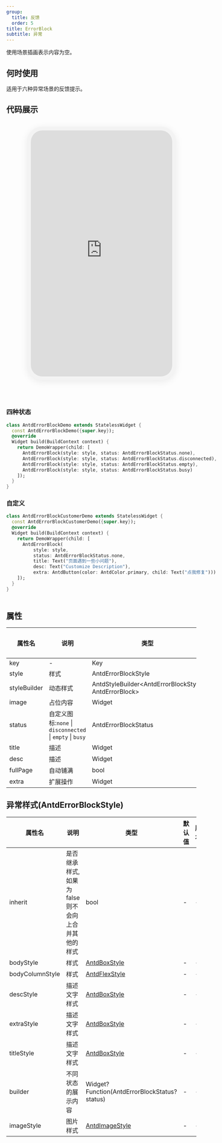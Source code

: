 ```yaml
---
group:
  title: 反馈
  order: 5
title: ErrorBlock
subtitle: 异常
---
```

使用场景插画表示内容为空。
## 何时使用
适用于六种异常场景的反馈提示。

## 代码展示

<div class='preview-container'>
<div class='phone-preview'>
<iframe src='https://opensourcenocode.github.io/antd-flutter?target=AntdErrorBlock'></iframe>
</div>
<div style='flex: 1;'>

### 四种状态


```dart
class AntdErrorBlockDemo extends StatelessWidget {
  const AntdErrorBlockDemo({super.key});
  @override
  Widget build(BuildContext context) {
    return DemoWrapper(child: [
      AntdErrorBlock(style: style, status: AntdErrorBlockStatus.none),
      AntdErrorBlock(style: style, status: AntdErrorBlockStatus.disconnected),
      AntdErrorBlock(style: style, status: AntdErrorBlockStatus.empty),
      AntdErrorBlock(style: style, status: AntdErrorBlockStatus.busy)
    ]);
  }
}

```

### 自定义


```dart
class AntdErrorBlockCustomerDemo extends StatelessWidget {
  const AntdErrorBlockCustomerDemo({super.key});
  @override
  Widget build(BuildContext context) {
    return DemoWrapper(child: [
      AntdErrorBlock(
          style: style,
          status: AntdErrorBlockStatus.none,
          title: Text("页面遇到一些小问题"),
          desc: Text("Customize Description"),
          extra: AntdButton(color: AntdColor.primary, child: Text("点我修复")))
    ]);
  }
}

```

</div>
</div>

  <style>
.preview-container {
  display: flex;
  gap: 24px;
  margin: 32px 0;
  align-items: start;
}

.phone-preview {
  min-width: 375px;
  max-width: 375px;
  border: 10px solid #f3f3f3;
  border-radius: 40px;
  background: #fff;
  box-shadow: 0 4px 20px rgba(0, 0, 0, 0.08);
  overflow: hidden;
  height: 652px;
  width: 393px;
  position: sticky;
  top: 80px;
}

.phone-preview iframe {
  width: 100%;
  height: 100%;
  border: none;
}

.code-block {
  max-height: 100%;
  margin: 16px 0;
  overflow-y: scroll;
}

.dumi-default-source-code {
  margin: 0 !important;
}

.markdown .dumi-default-source-code >pre.prism-code {
  padding: 12px !important;
  font-size: 12px !important;
}

@media (max-width: 960px) {
  .preview-container {
    flex-direction: column;
  }
  
  .phone-preview {
    width: 100%;
    max-width: 375px;
    margin: 0 auto 24px;
    position: static;
  }
}

/* Dart 代码高亮主题 - 基于 VS Code 暗色主题优化 */
.prism-code {
  display: block;
  overflow-x: auto;
  padding: 1em;
  border-radius: 6px;
  font-family: 'Fira Code', 'Consolas', 'Monaco', monospace;
  font-size: 14px;
  line-height: 1.5;
  color: #d4d4d4;
  background: #1e1e1e;
}

/* 基础元素 */
.prism-code .hljs-keyword { color: #569cd6; font-weight: bold; }          /* 关键字 */
.prism-code .hljs-built_in { color: #4ec9b0; }                           /* 内置类型 */
.prism-code .hljs-type { color: #4ec9b0; }                               /* 类型声明 */
.prism-code .hljs-literal { color: #569cd6; }                            /* 字面量 */
.prism-code .hljs-number { color: #b5cea8; }                             /* 数字 */
.prism-code .hljs-string { color: #ce9178; }                             /* 字符串 */
.prism-code .hljs-comment { color: #6a9955; font-style: italic; }        /* 注释 */
.prism-code .hljs-meta { color: #9b9b9b; }                               /* 元信息 */

/* Dart 特有元素 */
.prism-code .hljs-constant { color: #4fc1ff; }                           /* const/final */
.prism-code .hljs-function { color: #dcdcaa; }                           /* 函数名 */
.prism-code .hljs-title.class_ { color: #4ec9b0; text-decoration: underline; } /* 类名 */
.prism-code .hljs-params { color: #9cdcfe; }                             /* 参数 */
.prism-code .hljs-variable { color: #9cdcfe; }                           /* 变量 */
.prism-code .hljs-annotation { color: #d4d4d4; background: #3a3a3a; }    /* 注解 */
.prism-code .hljs-punctuation { color: #d4d4d4; }                        /* 标点符号 */

/* 特殊增强 */
.prism-code .hljs-constructor { color: #c586c0; }                        /* 构造函数 */
.prism-code .hljs-named-parameter { color: #9cdcfe; font-style: italic; }/* 命名参数 */
.prism-code .hljs-generic { color: #4ec9b0; opacity: 0.8; }              /* 泛型符号 */
.prism-code .hljs-typedef { color: #4ec9b0; text-decoration: underline; }/* typedef */

/* 行号样式 (可选) */
.prism-code .hljs-ln-numbers {
  color: #858585;
  text-align: right;
  padding-right: 12px;
}
</style>

## 属性
| 属性名 | 说明 | 类型 | 默认值 | 版本 |
| --- | --- | --- | --- | --- |
| key | - | Key | - | - |
| style | 样式 | AntdErrorBlockStyle | - | - |
| styleBuilder | 动态样式 | AntdStyleBuilder&lt;AntdErrorBlockStyle, AntdErrorBlock&gt; | - | - |
| image | 占位内容 | Widget | - | - |
| status | 自定义图标:`none` \| `disconnected` \| `empty` \| `busy` | AntdErrorBlockStatus | - | - |
| title | 描述 | Widget | - | - |
| desc | 描述 | Widget | - | - |
| fullPage | 自动铺满 | bool | - | - |
| extra | 扩展操作 | Widget | - | - |


## 异常样式(AntdErrorBlockStyle) <a id='AntdErrorBlockStyle'></a>

| 属性名 | 说明 | 类型 | 默认值 | 版本 |
| --- | --- | --- | --- | --- |
| inherit | 是否继承样式,如果为false则不会向上合并其他的样式 | bool | - | - |
| bodyStyle | 样式 | [AntdBoxStyle](../components/antd-box/#AntdBoxStyle) | - | - |
| bodyColumnStyle | 样式 | [AntdFlexStyle](../components/antd-flex/#AntdFlexStyle) | - | - |
| descStyle | 描述文字样式 | [AntdBoxStyle](../components/antd-box/#AntdBoxStyle) | - | - |
| extraStyle | 描述文字样式 | [AntdBoxStyle](../components/antd-box/#AntdBoxStyle) | - | - |
| titleStyle | 描述文字样式 | [AntdBoxStyle](../components/antd-box/#AntdBoxStyle) | - | - |
| builder | 不同状态的展示内容 | Widget? Function(AntdErrorBlockStatus? status) | - | - |
| imageStyle | 图片样式 | [AntdImageStyle](../components/antd-image/#AntdImageStyle) | - | - |


